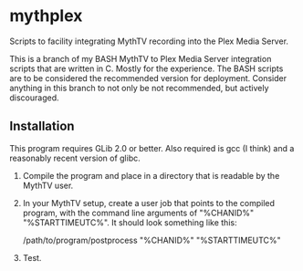 # mythplex

Scripts to facility integrating MythTV recording into the Plex Media Server.

This is a branch of my BASH MythTV to Plex Media Server integration scripts that
are written in C. Mostly for the experience. The BASH scripts are to be considered
the recommended version for deployment. Consider anything in this branch to not
only be not recommended, but actively discouraged.

## Installation

This program requires GLib 2.0 or better. Also required is gcc (I think) and a
reasonably recent version of glibc.

1. Compile the program and place in a directory that is readable by the MythTV
   user.
2. In your MythTV setup, create a user job that points to the compiled program,
   with the command line arguments of "%CHANID%" "%STARTTIMEUTC%". It should
   look something like this:

   /path/to/program/postprocess "%CHANID%" "%STARTTIMEUTC%"

3. Test.
